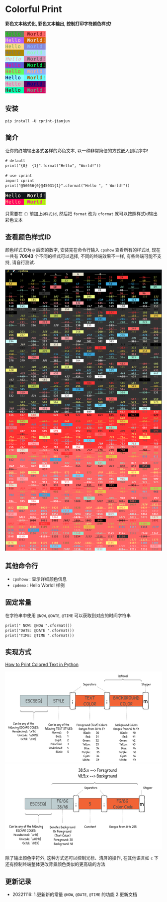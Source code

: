 # Colorful Print

**彩色文本格式化, 彩色文本输出, 控制打印字符颜色样式!**

![main][1]

## 安装

    pip install -U cprint-jianjun

## 简介

让你的终端输出各式各样的彩色文本, 以一种非常简便的方式嵌入到程序中!

```
# default
print("{0}  {1}".format("Hello", "World!"))

# use cprint
import cprint
print("@56056{0}@45031{1}".cformat("Hello ", " World!"))
```

![use][2]

只需要在 `{}` 前加上`@样式id`, 然后把 `format` 改为 `cformat` 就可以按照样式id输出彩色文本

## 查看颜色样式ID

颜色样式ID为 `@` 后面的数字, 安装完在命令行输入 `cpshow` 查看所有的样式id, 现在一共有 **70943** 个不同的样式可以选择, 不同的终端效果不一样, 有些终端可能不支持, 请自行测试.

![style][3]

## 其他命令行

* `cpshoww` : 显示详细颜色信息
* `cpdemo` : Hello World! 样例

## 固定常量

在字符串中使用 `@NOW`, `@DATE`, `@TIME` 可以获取到对应的时间字符串
```
print(" NOW: @NOW ".cformat())
print("DATE: @DATE ".cformat())
print("TIME: @TIME ".cformat())
```

## 实现方式

[How to Print Colored Text in Python](https://stackabuse.com/how-to-print-colored-text-in-python/)

![how][4]
![how][5]

除了输出颜色字符外, 这种方式还可以控制光标、清屏的操作, 在其他语言如 `c` 下还有控制终端整体更改背景颜色类似的更高级的方法

## 更新记录
* 20221116: 1.更新新的常量 `@NOW`, `@DATE`, `@TIME` 的功能 2.更新文档

  [1]: https://raw.githubusercontent.com/EVA-JianJun/cprint/master/img/1.png
  [2]: https://raw.githubusercontent.com/EVA-JianJun/cprint/master/img/2.png
  [3]: https://raw.githubusercontent.com/EVA-JianJun/cprint/master/img/3.png
  [4]: https://raw.githubusercontent.com/EVA-JianJun/cprint/master/img/4.jpg
  [5]: https://raw.githubusercontent.com/EVA-JianJun/cprint/master/img/5.jpg
